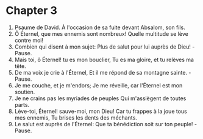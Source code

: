# Chapter 3

1. Psaume de David. À l'occasion de sa fuite devant Absalom, son fils.
2. Ô Éternel, que mes ennemis sont nombreux! Quelle multitude se lève contre moi!
3. Combien qui disent à mon sujet: Plus de salut pour lui auprès de Dieu! -Pause.
4. Mais toi, ô Éternel! tu es mon bouclier, Tu es ma gloire, et tu relèves ma tête.
5. De ma voix je crie à l'Éternel, Et il me répond de sa montagne sainte. -Pause.
6. Je me couche, et je m'endors; Je me réveille, car l'Éternel est mon soutien.
7. Je ne crains pas les myriades de peuples Qui m'assiègent de toutes parts.
8. Lève-toi, Éternel! sauve-moi, mon Dieu! Car tu frappes à la joue tous mes ennemis, Tu brises les dents des méchants.
9. Le salut est auprès de l'Éternel: Que ta bénédiction soit sur ton peuple! -Pause.

